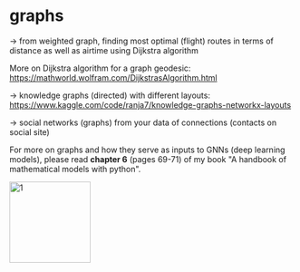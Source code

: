 # graphs

-> from weighted graph, finding most optimal (flight) routes in terms of distance as well as airtime using Dijkstra algorithm

More on Dijkstra algorithm for a graph geodesic:
https://mathworld.wolfram.com/DijkstrasAlgorithm.html

-> knowledge graphs (directed) with different layouts:
https://www.kaggle.com/code/ranja7/knowledge-graphs-networkx-layouts

-> social networks (graphs) from your data of connections (contacts on social site)

For more on graphs and how they serve as inputs to GNNs (deep learning models), please read **chapter 6** (pages 69-71) of my book "A handbook of mathematical models with python".

<img width="143" alt="1" src="https://github.com/ranja-sarkar/graphs/assets/101544669/d0e2580e-46d9-4c07-9311-937fa2966179">

